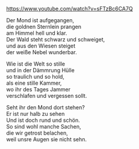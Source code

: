 https://www.youtube.com/watch?v=sFTzBc6CA7Q

Der Mond ist aufgegangen,  
die goldnen Sternlein prangen  
am Himmel hell und klar.  
Der Wald steht schwarz und schweiget,  
und aus den Wiesen steiget  
der weiße Nebel wunderbar.
  
Wie ist die Welt so stille  
und in der Dämmrung Hülle  
so traulich und so hold,  
als eine stille Kammer,  
wo ihr des Tages Jammer  
verschlafen und vergessen sollt.

Seht ihr den Mond dort stehen?  
Er ist nur halb zu sehen  
Und ist doch rund und schön.  
So sind wohl manche Sachen,  
die wir getrost belachen,  
weil unsre Augen sie nicht sehn.